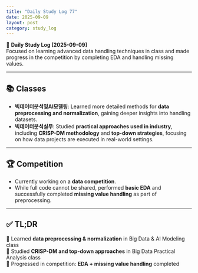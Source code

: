 ```yaml
---
title: "Daily Study Log 77"
date: 2025-09-09
layout: post
category: study_log
---
```


🧠 **Daily Study Log [2025-09-09]**  
Focused on learning advanced data handling techniques in class and made progress in the competition by completing EDA and handling missing values.  

---

## 📚 Classes  
- **빅데이터분석및AI모델링**: Learned more detailed methods for **data preprocessing and normalization**, gaining deeper insights into handling datasets.  
- **빅데이터분석실무**: Studied **practical approaches used in industry**, including **CRISP-DM methodology** and **top-down strategies**, focusing on how data projects are executed in real-world settings.  

---

## 🏆 Competition  
- Currently working on a **data competition**.  
- While full code cannot be shared, performed **basic EDA** and successfully completed **missing value handling** as part of preprocessing.  

---

## ✅ TL;DR  
📍 Learned **data preprocessing & normalization** in Big Data & AI Modeling class  
📍 Studied **CRISP-DM and top-down approaches** in Big Data Practical Analysis class  
📍 Progressed in competition: **EDA + missing value handling** completed  

